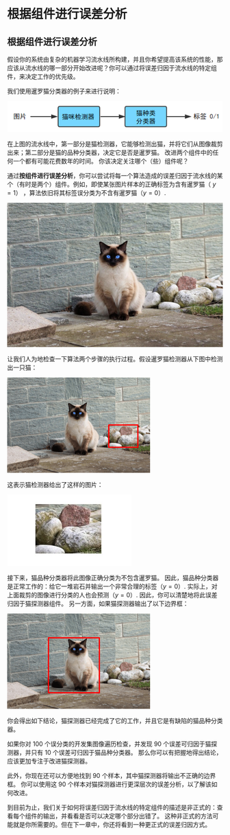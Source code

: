 # 根据组件进行误差分析
## 根据组件进行误差分析


假设你的系统由复杂的机器学习流水线所构建，并且你希望提高该系统的性能，那应该从流水线的哪一部分开始改进呢？你可以通过将误差归因于流水线的特定组件，来决定工作的优先级。

我们使用暹罗猫分类器的例子来进行说明：

![](./img/ch51_04.png)

在上图的流水线中，第一部分是猫检测器，它能够检测出猫，并将它们从图像裁剪出来；第二部分是猫的品种分类器，决定它是否是暹罗猫。 改进两个组件中的任何一个都有可能花费数年的时间。 你该决定关注哪个（些）组件呢？

通过**按组件进行误差分析**，你可以尝试将每一个算法造成的误差归因于流水线的某个（有时是两个）组件。例如，即使某张图片样本的正确标签为含有暹罗猫（ $y=1$） ，算法依旧将其标签误分类为不含有暹罗猫（$y=0$）.

![](./img/ch53_01.png)

让我们人为地检查一下算法两个步骤的执行过程。假设暹罗猫检测器从下图中检测出一只猫：

![](./img/ch53_02.png)

这表示猫检测器给出了这样的图片：

![](./img/ch53_04.jpeg)

接下来，猫品种分类器将此图像正确分类为不包含暹罗猫。 因此，猫品种分类器是正常工作的：给它一堆岩石并输出一个非常合理的标签（$y=0$）. 实际上，对上面裁剪的图像进行分类的人也会预测（$y=0$）. 因此，你可以清楚地将此误差归因于猫探测器组件。
另一方面，如果猫探测器输出了以下边界框：

![](./img/ch53_03.png)

你会得出如下结论，猫探测器已经完成了它的工作，并且它是有缺陷的猫品种分类器。

如果你对 100 个误分类的开发集图像遍历检查，并发现 90 个误差可归因于猫探测器，并只有 10 个误差可归因于猫品种分类器。 那么你可以有把握地得出结论，应该更加专注于改进猫探测器。

此外，你现在还可以方便地找到 90 个样本，其中猫探测器将输出不正确的边界框。 你可以使用这 90 个样本对猫探测器进行更深层次的误差分析，以了解该如何改进。

到目前为止，我们关于如何将误差归因于流水线的特定组件的描述是非正式的：查看每个组件的输出，并看看是否可以决定哪个部分出错了。 这种非正式的方法可能就是你所需要的。但在下一章中，你还将看到一种更正式的误差归因方式。